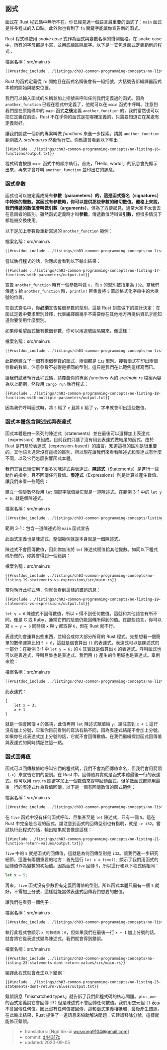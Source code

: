 ## 函式

函式在 Rust 程式碼中無所不在。你已經見過一個語言最重要的函式了：`main` 函式是許多程式的入口點。此外你也看到了 `fn` 關鍵字能讓你宣告新的函式。

Rust 程式碼使用 *snake case* 式作為函式與變數名稱的慣例風格。在 snake case 中，所有的字母都是小寫，並用底線區隔單字。以下是一支包含函式定義範例的程式：

<span class="filename">檔案名稱：src/main.rs</span>

```rust
{{#rustdoc_include ../listings/ch03-common-programming-concepts/no-listing-16-functions/src/main.rs}}
```

Rust 的函式定義從 `fn` 開始且在函式名稱後會有一組括號，大括號告訴編譯器函式本體的開始與結束位置。

我們可以輸入函式的名稱並加上括號來呼叫任何我們定義過的函式。因為 `another_function` 已經在程式中定義了，他就可以在 `main` 函式中呼叫。注意到我們是在原始碼中的 `main` 函式**之後**定義 `another_function` 的，我們當然也可以把它定義在前面。Rust 不在乎你的函式是在哪裡定義的，只需要知道它在某處有定義就好。

讓我們開啟一個新的專案叫做 *functions* 來進一步探索。請將 `another_function` 範例放入 *src/main.rs* 然後執行它。你應該會看到以下輸出：

```console
{{#include ../listings/ch03-common-programming-concepts/no-listing-16-functions/output.txt}}
```

程式碼會按照 `main` 函式中的順序執行。首先，「Hello, world!」的訊息會先顯示出來，再來才會呼叫 `another_function` 並印出它的訊息。

### 函式參數

函式也可以被定義成擁有**參數（parameters）**的，這是函式簽名（signatures）中特殊的變數。當函式有參數時，你可以提供那些參數的確切數值。嚴格上來說，我們傳遞的數值會叫做**引數（arguments）**。但為了方便起見，通常大家不太會去在意兩者的區別。雖然函式定義時才叫**參數**，傳遞數值時叫做**引數**，但很多情況下都能被交換使用。

以下是加上參數後重新寫過的 `another_function` 範例：

<span class="filename">檔案名稱：src/main.rs</span>

```rust
{{#rustdoc_include ../listings/ch03-common-programming-concepts/no-listing-17-functions-with-parameters/src/main.rs}}
```

嘗試執行程式的話，你應該會看到以下輸出結果：

```console
{{#include ../listings/ch03-common-programming-concepts/no-listing-17-functions-with-parameters/output.txt}}
```

宣告 `another_function` 時有一個參數叫做 `x`，而 `x` 的型別被指定為 `i32`。當我們傳遞 `5` 給 `another_function` 時，`println!` 巨集會將 `5` 置於格式化字串中的大括號的位置。

在函式簽名中，你**必須**宣告每個參數的型別，這是 Rust 刻意做下的設計決定：在函式定義中要求型別詮釋，代表編譯器幾乎不需要你在其他地方再提供資訊才能知道你要使用什麼型別。

如果你希望函式擁有數個參數，你可以用逗號區隔開來，像這樣：

<span class="filename">檔案名稱：src/main.rs</span>

```rust
{{#rustdoc_include ../listings/ch03-common-programming-concepts/no-listing-18-functions-with-multiple-parameters/src/main.rs}}
```

此範例建立了一個有兩個參數的函式，兩個都是 `i32` 型別。接著函式在印出兩個參數的數值，注意參數不必得是相同的型別，這只是我們在此範例這樣寫而已。

讓我們試著執行此程式碼，請覆蓋你的專案 *functions* 內的 *src/main.rs* 檔案內容為以上範例，然後用 `cargo run` 執行程式：

```console
{{#include ../listings/ch03-common-programming-concepts/no-listing-18-functions-with-multiple-parameters/output.txt}}
```

因為我們呼叫函式時，將 `5` 給了  `x` 且將 `6` 給了 `y`，字串就會印出這些數值。

### 函式本體包含陳述式與表達式

函式本體是由一系列的陳述式（statements）並在最後可以選擇加上表達式（expression）來組成。目前我們只講了沒有用到表達式做結尾的函式。由於 Rust 是門基於表達式（expression-based）的語言，知道這樣的區別是很重要的。其他語言通常沒有這樣的區別，所以現在讓我們來看看陳述式和表達式有什麼不同，以及它們怎麼影響函式本體。

我們其實已經使用了很多次陳述式與表達式。**陳述式**（Statements）是進行一些動作的指令，且不回傳任何數值。**表達式**（Expressions）則是計算並產生數值。讓我們來看一些範例：

建立一個變數然後用 `let` 關鍵字賦值給它就是一道陳述式。在範例 3-1 中的 `let y = 6;` 就是個陳述式。

<span class="filename">檔案名稱：src/main.rs</span>

```rust
{{#rustdoc_include ../listings/ch03-common-programming-concepts/listing-03-01/src/main.rs}}
```

<span class="caption">範例 3-1：包含一道陳述式的 `main` 函式宣告</span>

此函式定義也是陳述式，整個範例就是本身就是一個陳述式。

陳述式不會回傳數值，因此你無法將 `let` 陳述式賦值給其他變數。如同以下程式碼所做的，你將會得到一個錯誤：

<span class="filename">檔案名稱：src/main.rs</span>

```rust,ignore,does_not_compile
{{#rustdoc_include ../listings/ch03-common-programming-concepts/no-listing-19-statements-vs-expressions/src/main.rs}}
```

當你執行此程式時，你就會看到這樣的錯誤訊息：

```console
{{#include ../listings/ch03-common-programming-concepts/no-listing-19-statements-vs-expressions/output.txt}}
```

`let y = 6` 陳述式不回傳數值，所以 `x` 得不到任何數值。這就和其他語言有所不同，像是 C 或 Ruby，通常它們的賦值仍能回傳所得到的值。在那些語言，你可以寫 `x = y = 6` 同時讓 `x` 與 `y` 都取得 `6`，但在 Rust 就不行。

表達式則會運算出些東西，並組合成你大部分所寫的 Rust 程式。先想想看一個簡單的數學運算比如 `5 + 6`，這就是個會算出 `11` 的表達式。表達式可以是陳述式的一部分：在範例 3-1 中 `let y = 6;` 的 `6` 其實就是個算出 `6` 的表達式。呼叫函式也可以是表達式、呼叫巨集也是表達式、我們用 `{}` 產生的作用域也是表達式。舉例來說：

<span class="filename">檔案名稱：src/main.rs</span>

```rust
{{#rustdoc_include ../listings/ch03-common-programming-concepts/no-listing-20-blocks-are-expressions/src/main.rs}}
```

此表達式：

```rust,ignore
{
    let x = 3;
    x + 1
}
```

就是一個會回傳 `4` 的區塊，此值再用 `let` 陳述式賦值給 `y`。請注意到 `x + 1` 這行沒有加上分號，它和你目前看到的寫法有點不同，因為表達式結尾不會加上分號。如果你在此表達式加上分號的話，它就不會回傳數值。在我們繼續探討函式回傳值與表達式的同時請記住這一點。

### 函式回傳值

函式可以回傳數值給呼叫它們的程式碼，我們不會為回傳值命名，但我們會用箭頭（`->`）來宣告它們的型別。在 Rust 中，回傳值其實就是函式本體最後一行的表達式。你可以用 `return` 關鍵字加上一個數值來提早回傳函式，但多數函式都能用最後一行的表達式作為數值回傳。以下是一個有回傳數值的函式範例：

<span class="filename">檔案名稱：src/main.rs</span>

```rust
{{#rustdoc_include ../listings/ch03-common-programming-concepts/no-listing-21-function-return-values/src/main.rs}}
```

在 `five` 函式中沒有任何函式呼叫、巨集甚至是 `let` 陳述式，只有一個 `5`。這在 Rust 中完全是合理的函式。請注意到函式的回傳型別也有指明，就是 `-> i32`。嘗試執行此程式的話，輸出結果就會像是這樣：

```console
{{#include ../listings/ch03-common-programming-concepts/no-listing-21-function-return-values/output.txt}}
```

`five` 中的 `5` 就是函式的回傳值，這就是為何回傳型別是 `i32`。讓我們進一步研究細節，這邊有兩個重要的地方：首先這行 `let x = five();` 顯示了我們用函式的回傳值作為變數的初始值。因為函式 `five` 回傳 `5`，所以這行和以下程式碼相同：

```rust
let x = 5;
```

再來，`five` 函式沒有參數但有定義回傳值的型別。所以函式本體只需有一個 `5` 就好，不需加上分號，這樣就能當做表達式回傳我們想要的數值。

讓我們在看另一個例子：

<span class="filename">檔案名稱：src/main.rs</span>

```rust
{{#rustdoc_include ../listings/ch03-common-programming-concepts/no-listing-22-function-parameter-and-return/src/main.rs}}
```

執行此程式會顯示 `x 的數值為：6`，但如果我們在最後一行 `x + 1` 加上分號的話，就會將它從表達式變為陳述式。我們就會得到錯誤。

<span class="filename">檔案名稱：src/main.rs</span>

```rust,ignore,does_not_compile
{{#rustdoc_include ../listings/ch03-common-programming-concepts/no-listing-23-statements-dont-return-values/src/main.rs}}
```

編譯此程式就會產生以下錯誤：

```console
{{#include ../listings/ch03-common-programming-concepts/no-listing-23-statements-dont-return-values/output.txt}}
```

錯誤訊息「mismatched types」就告訴了我們此程式碼的核心問題。`plus_one` 的函式定義說它會回傳 `i32` 但是陳述式不會回傳任何數值。我們用空元組 `()` 表示不會回傳任何值。因此沒有任何值被回傳，這和函式定義相牴觸，最後產生錯誤。在此輸出結果，Rust 提供了一道訊息來協助解決問題：它建議移除分號，這樣就能修正錯誤。

> - translators: [Ngô͘ Io̍k-ūi <wusyong9104@gmail.com>]
> - commit: [d44317c](https://github.com/rust-lang/book/blob/d44317c3122b44fb713aba66cc295dee3453b24b/src/ch03-03-how-functions-work.md)
> - updated: 2020-09-05